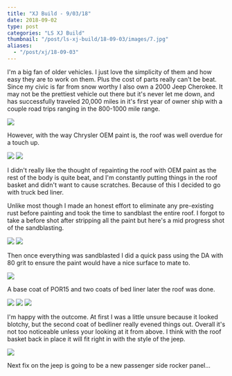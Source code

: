 ```yaml
---
title: "XJ Build - 9/03/18"
date: 2018-09-02
type: post
categories: "LS XJ Build"
thumbnail: "/post/ls-xj-build/18-09-03/images/7.jpg"
aliases:
  - "/post/xj/18-09-03"
---
```


I'm a big fan of older vehicles. I just love the simplicity of them and how easy they are to work on them. Plus the cost of
parts really can't be beat. Since my civic is far from snow worthy I also own a 2000 Jeep Cherokee. It may not be the prettiest
vehicle out there but it's never let me down, and has successfully traveled 20,000 miles in it's first year of owner ship with
a couple road trips ranging in the 800-1000 mile range.

![](images/1.jpg)

However, with the way Chrysler OEM paint is, the roof was well overdue for a touch up.

![](images/2.jpg)
![](images/3.jpg)

I didn't really like the thought of repainting the roof with OEM paint as the rest of the body is quite beat, and I'm constantly
putting things in the roof basket and didn't want to cause scratches. Because of this I decided to go with truck bed liner.

Unlike most though I made an honest effort to eliminate any pre-existing rust before painting and took the time to sandblast the
entire roof. I forgot to take a before shot after stripping all the paint but here's a mid progress shot of the sandblasting.

![](images/4.jpg)
![](images/5.jpg)

Then once everything was sandblasted I did a quick pass using the DA with 80 grit to ensure the paint would have a nice
surface to mate to.

![](images/6.jpg)

A base coat of POR15 and two coats of bed liner later the roof was done.

![](images/7.jpg)
![](images/8.jpg)
![](images/9.jpg)

I'm happy with the outcome. At first I was a little unsure because it looked blotchy, but the second coat of bedliner really evened things
out. Overall it's not too noticeable unless your looking at it from above. I think with the roof basket back in place it will fit right in
with the style of the jeep.

![](images/10.jpg)

Next fix on the jeep is going to be a new passenger side rocker panel...
